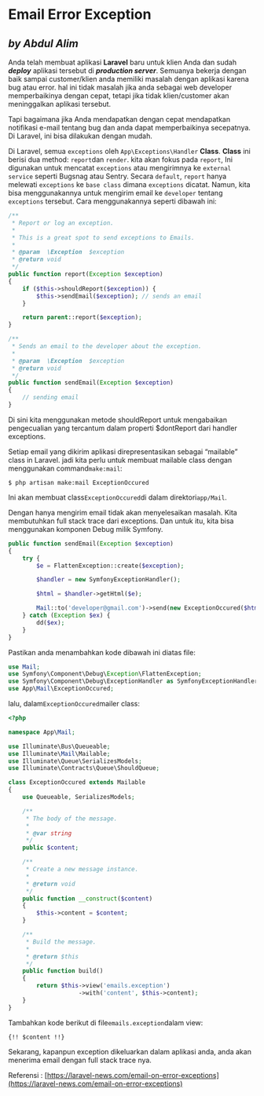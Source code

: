 # Email Error Exception

## _by Abdul Alim_

Anda telah membuat aplikasi **Laravel** baru untuk klien Anda dan sudah _**deploy**_ aplikasi tersebut di _**production server**_. Semuanya bekerja dengan baik sampai customer/klien anda memiliki masalah dengan aplikasi karena bug atau error. hal ini tidak masalah jika anda sebagai web developer memperbaikinya dengan cepat, tetapi jika tidak klien/customer akan meninggalkan aplikasi tersebut.

Tapi bagaimana jika Anda mendapatkan dengan cepat mendapatkan notifikasi e-mail tentang bug dan anda dapat memperbaikinya secepatnya. Di Laravel, ini bisa dilakukan dengan mudah.

Di Laravel, semua `exceptions` oleh `App\Exceptions\Handler` **Class**. **Class** ini berisi dua method: `report`dan `render`. kita akan fokus pada `report`, Ini digunakan untuk mencatat `exceptions` atau mengirimnya ke `external service` seperti Bugsnag atau Sentry. Secara `default`, `report` hanya melewati `exceptions` ke `base class` dimana `exceptions` dicatat. Namun, kita bisa menggunakannya untuk mengirim email ke `developer` tentang `exceptions` tersebut. Cara menggunakannya seperti dibawah ini:

```php
/**
 * Report or log an exception.
 *
 * This is a great spot to send exceptions to Emails.
 *
 * @param  \Exception  $exception
 * @return void
 */
public function report(Exception $exception)
{
    if ($this->shouldReport($exception)) {
        $this->sendEmail($exception); // sends an email
    }

    return parent::report($exception);
}

/**
 * Sends an email to the developer about the exception.
 *
 * @param  \Exception  $exception
 * @return void
 */
public function sendEmail(Exception $exception)
{
    // sending email
}
```

Di sini kita menggunakan metode shouldReport untuk mengabaikan pengecualian yang tercantum dalam properti $dontReport dari handler exceptions.

Setiap email yang dikirim aplikasi direpresentasikan sebagai “mailable” class in Laravel. jadi kita perlu untuk membuat mailable class dengan menggunakan command`make:mail`:

```text
$ php artisan make:mail ExceptionOccured
```

Ini akan membuat class`ExceptionOccured`di dalam direktori`app/Mail`.

Dengan hanya mengirim email tidak akan menyelesaikan masalah. Kita membutuhkan full stack trace dari exceptions. Dan untuk itu, kita bisa menggunakan komponen Debug milik Symfony.

```php
public function sendEmail(Exception $exception)
{
    try {
        $e = FlattenException::create($exception);

        $handler = new SymfonyExceptionHandler();

        $html = $handler->getHtml($e);

        Mail::to('developer@gmail.com')->send(new ExceptionOccured($html));
    } catch (Exception $ex) {
        dd($ex);
    }
}
```

Pastikan anda menambahkan kode dibawah ini diatas file:

```php
use Mail;
use Symfony\Component\Debug\Exception\FlattenException;
use Symfony\Component\Debug\ExceptionHandler as SymfonyExceptionHandler;
use App\Mail\ExceptionOccured;
```

lalu, dalam`ExceptionOccured`mailer class:

```php
<?php

namespace App\Mail;

use Illuminate\Bus\Queueable;
use Illuminate\Mail\Mailable;
use Illuminate\Queue\SerializesModels;
use Illuminate\Contracts\Queue\ShouldQueue;

class ExceptionOccured extends Mailable
{
    use Queueable, SerializesModels;

    /**
     * The body of the message.
     *
     * @var string
     */
    public $content;

    /**
     * Create a new message instance.
     *
     * @return void
     */
    public function __construct($content)
    {
        $this->content = $content;
    }

    /**
     * Build the message.
     *
     * @return $this
     */
    public function build()
    {
        return $this->view('emails.exception')
                    ->with('content', $this->content);
    }
}
```

Tambahkan kode berikut di file`emails.exception`dalam view:

```text
{!! $content !!}
```

Sekarang, kapanpun exception dikeluarkan dalam aplikasi anda, anda akan menerima email dengan full stack trace nya.

Referensi : [https://laravel-news.com/email-on-error-exceptions](https://laravel-news.com/email-on-error-exceptions)

